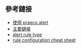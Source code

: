 ## 參考鏈接
- [使用 praeco alert](https://github.com/johnsusek/praeco)
- [主要鏈接](https://elastalert.readthedocs.io/en/latest/)
- [alert rule type](https://elastalert.readthedocs.io/en/latest/ruletypes.html#ruletypes)
- [rule configuration cheat sheet](https://elastalert.readthedocs.io/en/latest/ruletypes.html#rule-configuration-cheat-sheet)
